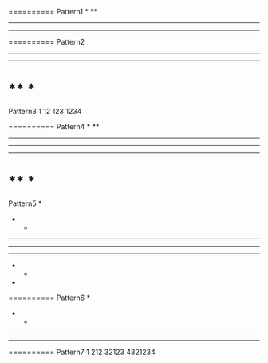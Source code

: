 ﻿
==========
Pattern1
*
**
***
****
==========
Pattern2
****
***
**
*
==========
Pattern3
1
12
123
1234

==========
Pattern4
*
**
***
****
***
**
*
==========
Pattern5
   *
  * *
 * * *
* * * *
 * * *
  * *
   *

==========
Pattern6
   *
  * *
 * * *
* * * *
==========
Pattern7
   1
  212
 32123
4321234













